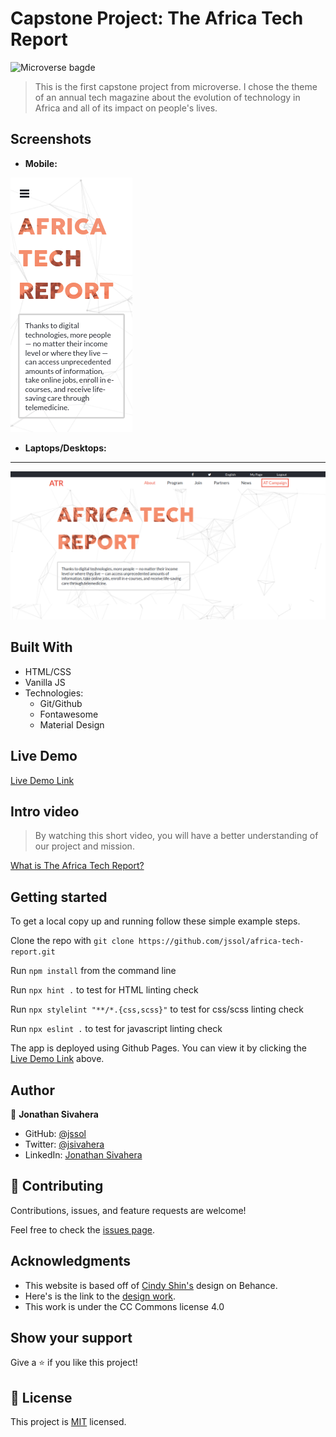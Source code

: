 # Capstone Project: The Africa Tech Report

![Microverse bagde](https://img.shields.io/badge/Microverse-blueviolet)

> This is the first capstone project from microverse. I chose the theme of an annual tech magazine about the evolution of technology in Africa and all of its impact on people's lives.

## Screenshots

- **Mobile:**

![Mobile screenshot](./assets/images/mobile.png)

- **Laptops/Desktops:**

---
![Computer screenshot](./assets/images/computer.png)

## Built With

- HTML/CSS
- Vanilla JS
- Technologies:
  - Git/Github
  - Fontawesome
  - Material Design

## Live Demo

[Live Demo Link](https://jssol.github.io/africa-tech-report/)

## Intro video

> By watching this short video, you will have a better understanding of our project and mission.

[What is The Africa Tech Report?](https://www.loom.com/share/ac2ae7cd0abc45edb19133912fc43526)

## Getting started

To get a local copy up and running follow these simple example steps.

Clone the repo with `git clone https://github.com/jssol/africa-tech-report.git`

Run `npm install` from the command line

Run `npx hint .` to test for HTML linting check

Run `npx stylelint "**/*.{css,scss}"` to test for css/scss linting check

Run `npx eslint .` to test for javascript linting check

The app is deployed using Github Pages. You can view it by clicking the [Live Demo Link](#Live-Demo) above.

## Author

👤 **Jonathan Sivahera**

- GitHub: [@jssol](https://github.com/jssol)
- Twitter: [@jsivahera](https://twitter.com/jsivahera)
- LinkedIn: [Jonathan Sivahera](https://linkedin.com/in/jsivahera)

## 🤝 Contributing

Contributions, issues, and feature requests are welcome!

Feel free to check the [issues page](../../issues/).

## Acknowledgments

- This website is based off of [Cindy Shin's](https://www.behance.net/adagio07) design on Behance.
- Here's is the link to the [design work](https://www.behance.net/gallery/29845175/CC-Global-Summit-2015).
- This work is under the CC Commons license 4.0

## Show your support

Give a ⭐️ if you like this project!

## 📝 License

This project is [MIT](./MIT.md) licensed.

